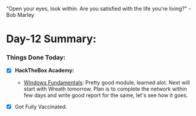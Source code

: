 "Open your eyes, look within. Are you satisfied with the life you're living?" - Bob Marley

# Day-12 Summary:

### Things Done Today:

- [X] **HackTheBox Academy:**
  - [Windows Fundamentals](https://academy.hackthebox.com/course/preview/windows-fundamentals): Pretty good module, learned alot. Next will start with Wreath tomorrow. Plan is to complete the network within few days and write good report for the same, let's see how it goes.

- [X] Got Fully Vaccinated. 
